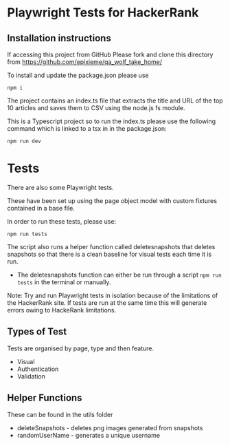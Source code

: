 # Playwright Tests for HackerRank

## Installation instructions

If accessing this project from GitHub Please fork and clone this directory from https://github.com/epixieme/qa_wolf_take_home/

To install and update the package.json please use 

``` npm i ``` 

The project contains an index.ts file that extracts the title and URL of the top 10 articles and saves them to CSV using the node.js fs module.

This is a Typescript project so to run the index.ts please use the following command which is linked to a tsx in in the package.json:

```
npm run dev

```
# Tests
There are also some Playwright tests.

These have been set up using the page object model with custom fixtures contained in a base file.

In order to run these tests, please use:

```
npm run tests
```

The script also runs a helper function called deletesnapshots that deletes snapshots so that there is a clean baseline for visual tests each time it is run.

- The deletesnapshots function can either be run through a script `npm run tests` in the terminal or manually.
 
Note: Try and run Playwright tests in isolation because of the limitations of the HackerRank site. If tests are run at the same time this will generate errors owing to HackeRank limitations.

## Types of Test
Tests are organised by page, type and then feature.
- Visual
- Authentication
- Validation

## Helper Functions
These can be found in the utils folder
- deleteSnapshots - deletes png images generated from snapshots
- randomUserName - generates a unique username




